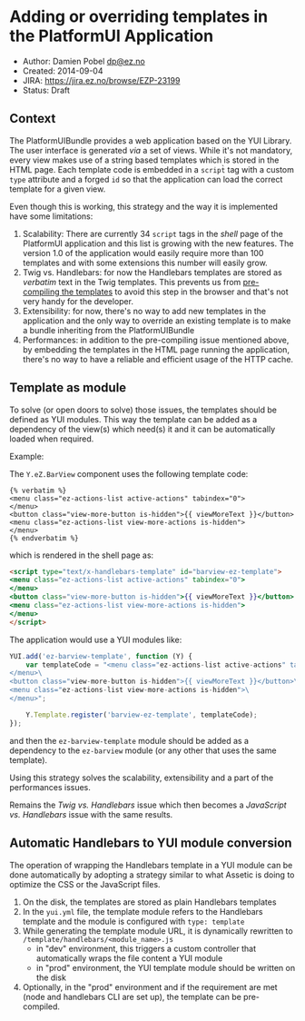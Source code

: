 # Adding or overriding templates in the PlatformUI Application

* Author: Damien Pobel <dp@ez.no>
* Created: 2014-09-04
* JIRA: https://jira.ez.no/browse/EZP-23199
* Status: Draft

## Context

The PlatformUIBundle provides a web application based on the YUI Library. The
user interface is generated *via* a set of views. While it's not mandatory, every
view makes use of a string based templates which is stored in the HTML page.
Each template code is embedded in a `script̀` tag with a custom `type` attribute
and a forged `id` so that the application can load the correct template for a
given view.

Even though this is working, this strategy and the way it is implemented have
some limitations:

1. Scalability: There are currently 34 `script` tags in the *shell* page of the
   PlatformUI application and this list is growing with the new features. The
   version 1.0 of the application would easily require more than 100 templates
   and with some extensions this number will easily grow.
2. Twig vs. Handlebars: for now the Handlebars templates are stored as
   *verbatim* text in the Twig templates. This prevents us from [pre-compiling the
   templates](http://handlebarsjs.com/precompilation.html) to avoid this step in
   the browser and that's not very handy for the developer.
3. Extensibility: for now, there's no way to add new templates in the
   application and the only way to override an existing template is to make a
   bundle inheriting from the PlatformUIBundle
4. Performances: in addition to the pre-compiling issue mentioned above, by
   embedding the templates in the HTML page running the application, there's no
   way to have a reliable and efficient usage of the HTTP cache.


## Template as module

To solve (or open doors to solve) those issues, the templates should be defined
as YUI modules. This way the template can be added as a dependency of the
view(s) which need(s) it and it can be automatically loaded when required.

Example:

The `Y.eZ.BarView` component uses the following template code:

```jinja
{% verbatim %}
<menu class="ez-actions-list active-actions" tabindex="0">
</menu>
<button class="view-more-button is-hidden">{{ viewMoreText }}</button>
<menu class="ez-actions-list view-more-actions is-hidden">
</menu>
{% endverbatim %}
```

which is rendered in the shell page as:

```html
<script type="text/x-handlebars-template" id="barview-ez-template">
<menu class="ez-actions-list active-actions" tabindex="0">
</menu>
<button class="view-more-button is-hidden">{{ viewMoreText }}</button>
<menu class="ez-actions-list view-more-actions is-hidden">
</menu>
</script>
```

The application would use a YUI modules like:

```js
YUI.add('ez-barview-template', function (Y) {
    var templateCode = "<menu class="ez-actions-list active-actions" tabindex="0">\
</menu>\
<button class="view-more-button is-hidden">{{ viewMoreText }}</button>\
<menu class="ez-actions-list view-more-actions is-hidden">\
</menu>";

    Y.Template.register('barview-ez-template', templateCode);
});
```

and then the `ez-barview-template` module should be added as a dependency to the
`ez-barview` module (or any other that uses the same template).

Using this strategy solves the scalability, extensibility and a part of the
performances issues.

Remains the *Twig vs. Handlebars* issue which then becomes a *JavaScript vs.
Handlebars* issue with the same results.

## Automatic Handlebars to YUI module conversion

The operation of wrapping the Handlebars template in a YUI module can be done
automatically by adopting a strategy similar to what Assetic is doing to
optimize the CSS or the JavaScript files.

1. On the disk, the templates are stored as plain Handlebars templates
2. In the `yui.yml` file, the template module refers to the Handlebars template
   and the module is configured with `type: template`
3. While generating the template module URL, it is dynamically rewritten to
   `/template/handlebars/<module_name>.js`
    * in "dev" environment, this triggers a custom controller that automatically
      wraps the file content a YUI module
    * in "prod" environment, the YUI template module should be written on the
      disk
4. Optionally, in the "prod" environment and if the requirement are met (node
   and handlebars CLI are set up), the template can be pre-compiled.  

